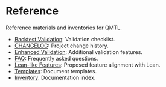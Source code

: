 # Reference

Reference materials and inventories for QMTL.

- [Backtest Validation](backtest_validation.md): Validation checklist.
- [CHANGELOG](CHANGELOG.md): Project change history.
- [Enhanced Validation](enhanced_validation.md): Additional validation features.
- [FAQ](faq.md): Frequently asked questions.
- [Lean-like Features](lean_like_features.md): Proposed feature alignment with Lean.
- [Templates](templates.md): Document templates.
- [Inventory](\_inventory.md): Documentation index.
